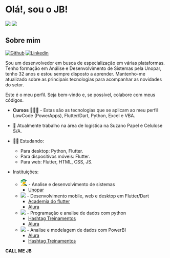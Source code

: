 # Olá!, sou o JB!
<div>
    <img height = "180em" src = "https://github-readme-stats.vercel.app/api?username=jbsilvadev&show_icons=true&theme=dracula&include_all_commits=true&hide_rank=true"/>
    <img height = "180em" src = "https://github-readme-stats.vercel.app/api/top-langs/?username=jbsilvadev&layout=compact&theme=dracula"/>    
</div> 

## Sobre mim
[![Github](https://img.shields.io/badge/-Github-000?style=flat-square&logo=Github&logoColor=white&link=https://github.com/jbsilvadev)](https://github.com/jbsilvadev)
[![Linkedin](https://img.shields.io/badge/-LinkedIn-blue?style=flat-square&logo=Linkedin&logoColor=white&link=https://www.linkedin.com/in/jbsilvadev/)](https://www.linkedin.com/in/jbsilvadev/)

Sou um desenvolvedor em busca de especialização em várias plataformas. Tenho formação em Análise e Desenvolvimento de Sistemas pela Unopar, tenho 32 anos e estou sempre disposto a aprender. Mantenho-me atualizado sobre as principais tecnologias para acompanhar as novidades do setor.

Este é o meu perfil. Seja bem-vindo e, se possível, colabore com meus códigos.

- **Cursos** 👨🏼‍🏫 - Estas são as tecnologias que se aplicam ao meu perfil LowCode (PowerApps), Flutter/Dart, Python, Excel e VBA.

- 🔭 Atualmente trabalho na área de logística na Suzano Papel e Celulose S/A.
- ✍🏼 Estudando:
    - Para desktop: Python, Flutter.
    - Para dispositivos móveis: Flutter.
    - Para web: Flutter, HTML, CSS, JS.
- Instituições:

    - [<img height = "22em" src="https://github.com/JBSilvaDev/imgs/blob/main/formando.png?raw=true" />](https://www.linkedin.com/in/jbsilvadev/) - Analise e desenvolvimento de sistemas
        - [Unopar](https://www.unopar.com.br/)
    - [<img height = "22em" src="https://cdn.jsdelivr.net/gh/devicons/devicon/icons/flutter/flutter-original.svg" />](https://www.linkedin.com/in/jbsilvadev/) - Desenvolvimento mobile, web e desktop em Flutter/Dart
        - [Academia do flutter](https://academiadoflutter.com.br/)
        - [Alura](https://www.alura.com.br/)
    - [<img height = "22em" src="https://cdn.jsdelivr.net/gh/devicons/devicon/icons/python/python-original-wordmark.svg" />](https://www.linkedin.com/in/jbsilvadev/) - Programação e analise de dados com python
        - [Hashtag Treinamentos](https://www.hashtagtreinamentos.com/)
        - [Alura](https://www.alura.com.br/)
    - [<img height = "22em" src="https://www.tekenable.ie/wp-content/uploads/2019/09/PowerBI-Icon-Transparent.png" />](https://www.linkedin.com/in/jbsilvadev/) - Analise e modelagem de dados com PowerBI
        - [Alura](https://www.alura.com.br/)
        - [Hashtag Treinamentos](https://www.hashtagtreinamentos.com/)


**CALL ME JB**

